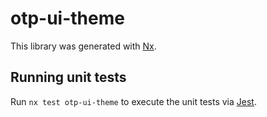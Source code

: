 # otp-ui-theme

This library was generated with [Nx](https://nx.dev).

## Running unit tests

Run `nx test otp-ui-theme` to execute the unit tests via [Jest](https://jestjs.io).
